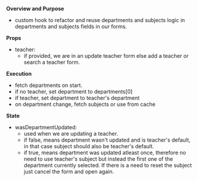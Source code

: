 **Overview and Purpose**

- custom hook to refactor and reuse departments and subjects logic
  in departments and subjects fields in our forms.

**Props**

- teacher:
  - if provided, we are in an update teacher form else
    add a teacher or search a teacher form.

**Execution**

- fetch departments on start.
- if no teacher, set department to departments[0]
- if teacher, set department to teacher's department
- on department change, fetch subjects or use from cache

**State**

- wasDepartmentUpdated:
  - used when we are updating a teacher.
  - if false, means department wasn't updated and is teacher's default,
    in that case subject should also be teacher's default.
  - if true, means department was updated atleast once, therefore no
    need to use teacher's subject but instead the first one of the department
    currently selected. If there is a need to reset the subject just cancel the form
    and open again.
